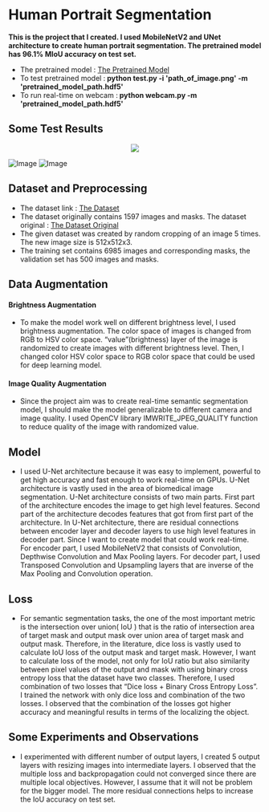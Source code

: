 # Human Portrait Segmentation
<b>This is the project that I created. I used MobileNetV2 and UNet architecture to create human portrait segmentation. The pretrained model has 96.1% MIoU accuracy on test set.</b>
* The pretrained model : [The Pretrained Model ](https://drive.google.com/open?id=1SWJ4CFEjez8EoZeGqeSkGgjiavIqXU3y)
* To test pretrained model :<b> python test.py -i 'path_of_image.png' -m 'pretrained_model_path.hdf5'</b>
* To run real-time on webcam :<b> python webcam.py -m 'pretrained_model_path.hdf5'</b>
## Some Test Results
<p align="center"> 
<img src="https://github.com/saitakturk/portrait_segmentation/blob/master/test_images/test1.png">
</p>

![Image](https://github.com/saitakturk/portrait_segmentation/blob/master/test_images/test2.png)
![Image](https://github.com/saitakturk/portrait_segmentation/blob/master/test_images/test3.png)
## Dataset and Preprocessing
* The dataset link : [The Dataset ](https://drive.google.com/open?id=1JMuEA1qOUTYeJd8AWCvmMjFZfNbA1-DP)
* The dataset originally contains 1597 images and masks. The dataset original :  [The Dataset Original](http://xiaoyongshen.me/webpage_portrait/index.html)
* The given dataset was created by random cropping of an image 5 times. The new image size is 512x512x3.
* The training set contains 6985 images and corresponding masks, the validation set has 500 images and masks.

## Data Augmentation
####  Brightness Augmentation
* To make the model work well on different brightness level, I used brightness augmentation. The color space of images is changed from RGB to HSV color space. “value”(brightness) layer of the image is randomized to create images with different brightness level. Then, I changed color HSV color space to RGB color space that could be used for deep learning model.

####  Image Quality Augmentation
* Since the project aim was to create real-time semantic segmentation model, I should make the model generalizable to different camera and image quality. I used OpenCV library IMWRITE_JPEG_QUALITY function to reduce quality of the image with randomized value. 

## Model
* I used U-Net architecture because it was easy to implement, powerful to get high accuracy and fast enough to work real-time on GPUs.
U-Net architecture is vastly used in the area of biomedical image segmentation. U-Net architecture consists of two main parts. First part of the architecture encodes the image to get high level features. Second part of the architecture decodes features that got from first part of the architecture. In U-Net architecture, there are residual connections between encoder layer and decoder layers to use high level features in decoder part. Since I want to create model that could work real-time. For encoder part, I used MobileNetV2 that consists of Convolution, Depthwise Convolution and Max Pooling layers. For decoder part, I used Transposed Convolution and Upsampling layers that are inverse of the Max Pooling and Convolution operation.

## Loss 
* For semantic segmentation tasks, the one of the most important metric is the intersection over union( IoU ) that is the ratio of intersection area of target mask and output mask over union area of target mask and output mask. Therefore, in the literature, dice loss is  vastly used to calculate IoU loss of the output mask and target mask. However, I want to calculate loss of the model, not only for IoU ratio but also similarity between pixel values of the output and mask with using binary cross entropy loss that the dataset have two classes. Therefore, I used combination of two losses that “Dice loss + Binary Cross Entropy Loss”. I trained the network with only dice loss and combination of the two losses. I observed that the combination of the losses got higher accuracy and meaningful results in terms of the localizing the object.

## Some Experiments and Observations
* I experimented with different number of output layers, I created 5 output layers with resizing images into intermediate layers. I observed that the multiple loss and backpropagation could not converged since there are multiple local objectives. However, I assume that it will not be problem for the bigger model. The more residual connections helps to increase the IoU accuracy on test set.
